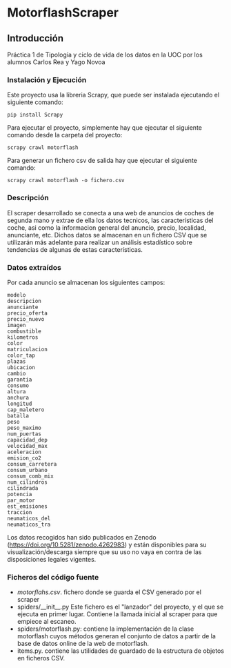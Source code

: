 # MotorflashScraper

## Introducción
Práctica 1 de Tipología y ciclo de vida de los datos en la UOC por los alumnos Carlos Rea y Yago Novoa

### Instalación y Ejecución
Este proyecto usa la libreria Scrapy, que puede ser instalada ejecutando el siguiente comando:
    
    pip install Scrapy

Para ejecutar el proyecto, simplemente hay que ejecutar el siguiente comando desde la carpeta del proyecto:

    scrapy crawl motorflash 

Para generar un fichero csv de salida hay que ejecutar el siguiente comando:
    
    scrapy crawl motorflash -o fichero.csv
    
### Descripción
El scraper desarrollado se conecta a una web de anuncios de coches de segunda mano y extrae de ella los datos 
tecnicos, las características del coche, asi como la informacion general del anuncio, precio, localidad, anunciante, etc. 
Dichos datos se almacenan en un fichero CSV que se utilizarán más adelante para realizar un análisis estadístico sobre 
tendencias de algunas de estas características.

### Datos extraídos
Por cada anuncio se almacenan los siguientes campos:

    modelo
    descripcion
    anunciante 
    precio_oferta 
    precio_nuevo  
    imagen
    combustible 
    kilometros  
    color 
    matriculacion 
    color_tap 
    plazas 
    ubicacion 
    cambio 
    garantia  
    consumo
    altura 
    anchura 
    longitud 
    cap_maletero 
    batalla 
    peso 
    peso_maximo 
    num_puertas 
    capacidad_dep 
    velocidad_max 
    aceleracion 
    emision_co2 
    consum_carretera 
    consum_urbano 
    consum_comb_mix 
    num_cilindros
    cilindrada
    potencia
    par_motor
    est_emisiones
    traccion
    neumaticos_del
    neumaticos_tra


Los datos recogidos han sido publicados en Zenodo (https://doi.org/10.5281/zenodo.4262983) y están disponibles para su 
visualización/descarga siempre que su uso no vaya en contra de las disposiciones legales vigentes.

### Ficheros del código fuente
* *motorflahs.csv*. fichero donde se guarda el CSV generado por el scraper
* spiders/\_\_init__.py Este fichero es el "lanzador" del proyecto, y el que se ejecuta en primer lugar. Contiene la llamada 
inicial al scraper para que empiece al escaneo.
* spiders/motorflash.py: contiene la implementación de la clase motorflash cuyos métodos generan el conjunto 
de datos a partir de la base de datos online de la web de motorflash.
* items.py. contiene las utilidades de guardado de la estructura de objetos en ficheros CSV.


